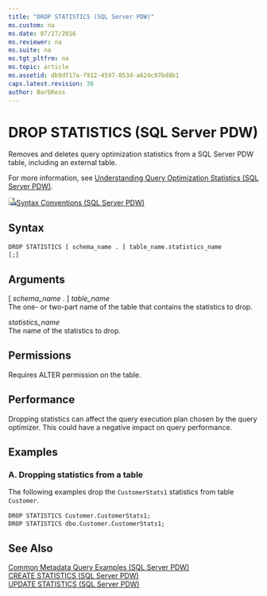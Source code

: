 ```yaml
---
title: "DROP STATISTICS (SQL Server PDW)"
ms.custom: na
ms.date: 07/27/2016
ms.reviewer: na
ms.suite: na
ms.tgt_pltfrm: na
ms.topic: article
ms.assetid: db9df17a-f912-4597-853d-a624c97bd8b1
caps.latest.revision: 36
author: BarbKess
---
```

# DROP STATISTICS (SQL Server PDW)
Removes and deletes query optimization statistics from a SQL Server PDW table, including an external table.  
  
For more information, see [Understanding Query Optimization Statistics &#40;SQL Server PDW&#41;](../sqlpdw/understanding-query-optimization-statistics-sql-server-pdw.md).  
  
![Topic link icon](../sqlpdw/media/Topic_Link.gif "Topic_Link")[Syntax Conventions &#40;SQL Server PDW&#41;](../sqlpdw/syntax-conventions-sql-server-pdw.md)  
  
## Syntax  
  
```  
DROP STATISTICS [ schema_name . ] table_name.statistics_name   
[;]  
```  
  
## Arguments  
[ *schema_name* . ] *table_name*  
The one- or two-part name of the table that contains the statistics to drop.  
  
*statistics_name*  
The name of the statistics to drop.  
  
## Permissions  
Requires ALTER permission on the table.  
  
## Performance  
Dropping statistics can affect the query execution plan chosen by the query optimizer. This could have a negative impact on query performance.  
  
## Examples  
  
### A. Dropping statistics from a table  
The following examples drop the `CustomerStats1` statistics from table `Customer`.  
  
```  
DROP STATISTICS Customer.CustomerStats1;  
DROP STATISTICS dbo.Customer.CustomerStats1;  
```  
  
## See Also  
[Common Metadata Query Examples &#40;SQL Server PDW&#41;](../sqlpdw/common-metadata-query-examples-sql-server-pdw.md)  
[CREATE STATISTICS &#40;SQL Server PDW&#41;](../sqlpdw/create-statistics-sql-server-pdw.md)  
[UPDATE STATISTICS &#40;SQL Server PDW&#41;](../sqlpdw/update-statistics-sql-server-pdw.md)  
  
